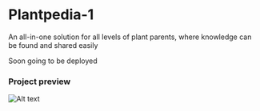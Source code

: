 # Plantpedia-1
An all-in-one solution for all levels of plant parents, where knowledge can be found and shared easily

Soon going to be deployed 


### Project preview 
![Alt text](relative/path/to/img.jpg?raw=true "plantpediascreenshothpc")
